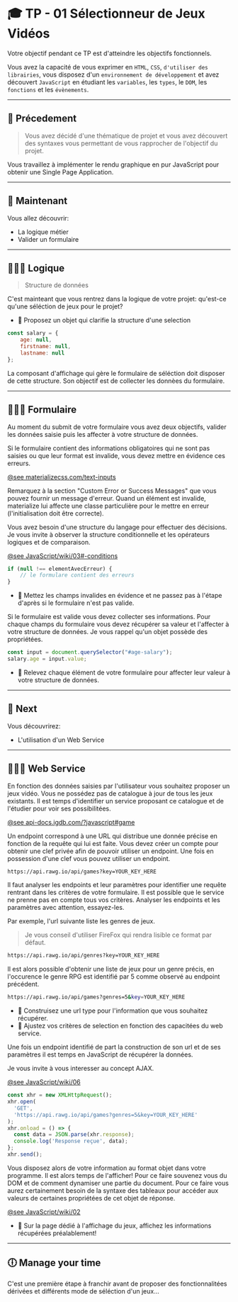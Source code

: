 # 🎓 TP - 01 Sélectionneur de Jeux Vidéos

Votre objectif pendant ce TP est d'atteindre les objectifs fonctionnels.

Vous avez la capacité de vous exprimer en `HTML`, `CSS`, `d'utiliser des librairies`, vous disposez d'un `environnement de développement` et avez découvert `JavaScript` en étudiant les `variables`, les `types`, le `DOM`, les `fonctions` et les `évènements`.

___

## 🐥 Précedement

> Vous avez décidé d'une thématique de projet et vous avez découvert des syntaxes vous permettant de vous rapprocher de l'objectif du projet.

Vous travaillez à implémenter le rendu graphique en pur JavaScript pour obtenir une Single Page Application.

___

## 🦆 Maintenant

Vous allez découvrir:
* La logique métier
* Valider un formulaire

___

## 👨🏻‍💻 Logique

> Structure de données

C'est mainteant que vous rentrez dans la logique de votre projet: qu'est-ce qu'une séléction de jeux pour le projet?

* 📝 Proposez un objet qui clarifie la structure d'une selection

```js
const salary = {
    age: null,
    firstname: null,
    lastname: null
};
```

La composant d'affichage qui gère le formulaire de séléction doit disposer de cette structure. Son objectif est de collecter les donnèes du formulaire.

___

## 👨🏻‍💻 Formulaire

Au moment du submit de votre formulaire vous avez deux objectifs, valider les données saisie puis les affecter à votre structure de données.

Si le formulaire contient des informations obligatoires qui ne sont pas saisies ou que leur format est invalide, vous devez mettre en évidence ces erreurs. 

[@see materializecss.com/text-inputs](https://materializecss.com/text-inputs.html)

Remarquez à la section "Custom Error or Success Messages" que vous pouvez fournir un message d'erreur. Quand un élément est invalide, materialize lui affecte une classe particulière pour le mettre en erreur (l'initialisation doit être correcte).

Vous avez besoin d'une structure du langage pour effectuer des décisions. Je vous invite à observer la structure conditionnelle et les opérateurs logiques et de comparaison.

[@see JavaScript/wiki/03#-conditions](https://github.com/seeren-training/JavaScript/wiki/03#-conditions)

```js
if (null !== elementAvecErreur) {
    // le formulare contient des erreurs
}
```

* 📝 Mettez les champs invalides en évidence et ne passez pas à l'étape d'après si le formulaire n'est pas valide.

Si le formulaire est valide vous devez collecter ses informations. Pour chaque champs du formulaire vous devez récupérer sa valeur et l'affecter à votre structure de données. Je vous rappel qu'un objet possède des propriétées.

```js
const input = document.querySelector("#age-salary");
salary.age = input.value;
```

* 📝 Relevez chaque élément de votre formulaire pour affecter leur valeur à votre structure de données.

___

## 🐧 Next

Vous découvrirez:
* L'utilisation d'un Web Service
___

## 👨🏻‍💻 Web Service

En fonction des données saisies par l'utilisateur vous souhaitez proposer un jeux vidéo. Vous ne possédez pas de catalogue à jour de tous les jeux existants. Il est temps d'identifier un service proposant ce catalogue et de l'étudier pour voir ses possibilitées.

[@see api-docs.igdb.com/?javascript#game](https://rawg.io/apidocs)

Un endpoint correspond à une URL qui distribue une donnée précise en fonction de la requête qui lui est faite. Vous devez  créer un compte pour obtenir une clef privée afin de pouvoir utiliser un endpoint. Une fois en possession d'une clef vous pouvez utiliser un endpoint.

```bash
https://api.rawg.io/api/games?key=YOUR_KEY_HERE
```

Il faut analyser les endpoints et leur paramètres pour identifier une requête rentrant dans les critères de votre formulaire. Il est possible que le service ne prenne pas en compte tous vos critères. Analyser les endpoints et les paramètres avec attention, essayez-les.

Par exemple, l'url suivante liste les genres de jeux. 

> Je vous conseil d'utiliser FireFox qui rendra lisible ce format par défaut.

```bash
https://api.rawg.io/api/genres?key=YOUR_KEY_HERE
```

Il est alors possible d'obtenir une liste de jeux pour un genre précis, en l'occurence le genre RPG est identifié par 5 comme observé au endpoint précédent.

```bash
https://api.rawg.io/api/games?genres=5&key=YOUR_KEY_HERE
```

* 📝 Construisez une url type pour l'information que vous souhaitez récupérer.
* 📝 Ajustez vos critères de selection en fonction des capacitées du web service.

Une fois un endpoint identifié de part la construction de son url et de ses paramètres il est temps en JavaScript de récupérer la données.

Je vous invite à vous interesser au concept AJAX.

[@see JavaScript/wiki/06](https://github.com/seeren-training/JavaScript/wiki/06)

```js
const xhr = new XMLHttpRequest();
xhr.open(
  'GET',
  'https://api.rawg.io/api/games?genres=5&key=YOUR_KEY_HERE'
);
xhr.onload = () => {
  const data = JSON.parse(xhr.response);
  console.log('Response reçue', data);
};
xhr.send();
```

Vous disposez alors de votre information au format objet dans votre programme. Il est alors temps de l'afficher! Pour ce faire souvenez vous du DOM et de comment dynamiser une partie du document. Pour ce faire vous aurez certainement besoin de la syntaxe des tableaux pour accéder aux valeurs de certaines propriétées de cet objet de réponse.

[@see JavaScript/wiki/02](https://github.com/seeren-training/JavaScript/wiki/02#-tableaux)


* 📝 Sur la page dédié à l'affichage du jeux, affichez les informations récupérées préalablement!

___

## 🕕 Manage your time

C'est une première étape à franchir avant de proposer des fonctionnalitées dérivées et différents mode de séléction d'un jeux...